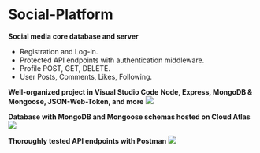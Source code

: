 # Social-Platform

**Social media core database and server**
- Registration and Log-in.
- Protected API endpoints with authentication middleware.
- Profile POST, GET, DELETE.
- User Posts, Comments, Likes, Following.


**Well-organized project in Visual Studio Code**
**Node, Express, MongoDB & Mongoose, JSON-Web-Token, and more**
![](https://media.giphy.com/media/VoK2UhTny7o29VaTqC/source.gif)

**Database with MongoDB and Mongoose schemas hosted on Cloud Atlas**
![](https://media.giphy.com/media/5lEUJqa0Uluy5D8deu/source.gif)

**Thoroughly tested API endpoints with Postman**
![](https://media.giphy.com/media/BCAPgH3kV7E91OjdfP/source.gif)
